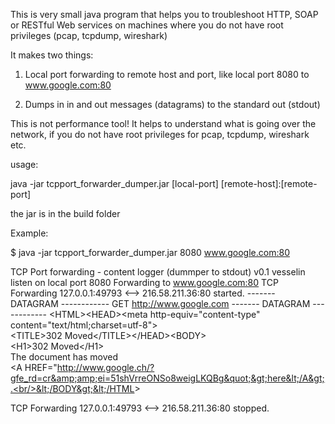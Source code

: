 
This is very small java program that helps you to troubleshoot HTTP, SOAP or RESTful Web services on machines where you do not have root privileges (pcap, tcpdump, wireshark)

It makes two things:

   1) Local port forwarding to remote host and port, like  local port 8080 to www.google.com:80

   2) Dumps in in and out messages (datagrams) to the standard out (stdout)

This is not performance tool! It helps to understand what is going over the network, if you do not have root privileges for pcap, tcpdump, wireshark etc.

usage: 

java -jar tcpport_forwarder_dumper.jar [local-port] [remote-host]:[remote-port] 

the jar is in the build folder

Example:

$ java -jar tcpport_forwarder_dumper.jar 8080 www.google.com:80

TCP Port forwarding - content logger (dummper to stdout) v0.1 vesselin
listen on local port 8080
Forwarding to www.google.com:80
TCP Forwarding 127.0.0.1:49793 <--> 216.58.211.36:80 started.
------- DATAGRAM ------------
GET http://www.google.com
------- DATAGRAM ------------
&lt;HTML&gt;&lt;HEAD&gt;&lt;meta http-equiv=&quot;content-type&quot; content=&quot;text/html;charset=utf-8&quot;&gt;<br/>&lt;TITLE&gt;302 Moved&lt;/TITLE&gt;&lt;/HEAD&gt;&lt;BODY&gt;<br/>&lt;H1&gt;302 Moved&lt;/H1&gt;<br/>The document has moved<br/>&lt;A HREF=&quot;http://www.google.ch/?gfe_rd=cr&amp;amp;ei=51shVrreONSo8weigLKQBg&quot;&gt;here&lt;/A&gt;.<br/>&lt;/BODY&gt;&lt;/HTML&gt;

TCP Forwarding 127.0.0.1:49793 <--> 216.58.211.36:80 stopped.
 

  
